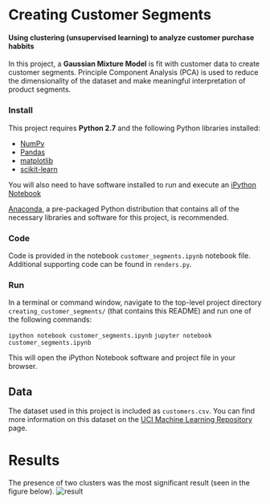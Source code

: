 # Creating Customer Segments

#### Using clustering (unsupervised learning) to analyze customer purchase habbits

In this project, a **Gaussian Mixture Model** is fit with customer data to create customer segments. Principle Component Analysis (PCA) is used to reduce the dimensionality of the dataset and make meaningful interpretation of product segments.


### Install

This project requires **Python 2.7** and the following Python libraries installed:

- [NumPy](http://www.numpy.org/)
- [Pandas](http://pandas.pydata.org)
- [matplotlib](http://matplotlib.org/)
- [scikit-learn](http://scikit-learn.org/stable/)

You will also need to have software installed to run and execute an [iPython Notebook](http://ipython.org/notebook.html)

[Anaconda](https://www.continuum.io/downloads), a pre-packaged Python distribution that contains all of the necessary libraries and software for this project, is recommended. 

### Code

Code is provided in the notebook `customer_segments.ipynb` notebook file. Additional supporting code can be found in `renders.py`. 


### Run

In a terminal or command window, navigate to the top-level project directory `creating_customer_segments/` (that contains this README) and run one of the following commands:

```ipython notebook customer_segments.ipynb```
```jupyter notebook customer_segments.ipynb```

This will open the iPython Notebook software and project file in your browser.

## Data

The dataset used in this project is included as `customers.csv`. You can find more information on this dataset on the [UCI Machine Learning Repository](https://archive.ics.uci.edu/ml/datasets/Wholesale+customers) page.

# Results

The presence of two clusters was the most significant result (seen in the figure below).
![result](clusters.png)